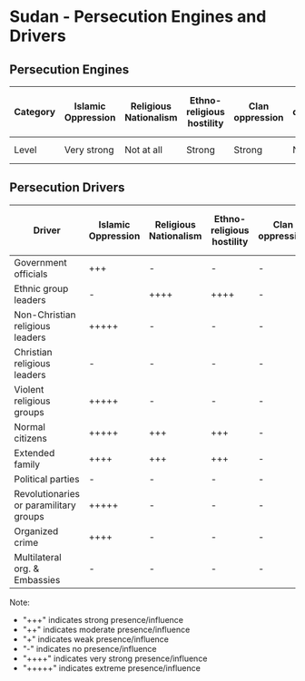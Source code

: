 # Sudan - Persecution Engines and Drivers

## Persecution Engines

| Category | Islamic Oppression | Religious Nationalism | Ethno-religious hostility | Clan oppression | Christian denominational oppression | Communist and post-Communist oppression | Secular intolerance | Dictatorial paranoia | Organized corruption and crime |
|----------|-------------------|----------------------|---------------------------|-----------------|-------------------------------------|------------------------------------------|---------------------|---------------------|------------------------------|
| Level | Very strong | Not at all | Strong | Strong | Not at all | Not at all | Not at all | Very strong | Strong |

## Persecution Drivers

| Driver | Islamic Oppression | Religious Nationalism | Ethno-religious hostility | Clan oppression | Christian denominational oppression | Communist and post-Communist oppression | Secular intolerance | Dictatorial paranoia | Organized corruption and crime |
|--------|-------------------|----------------------|---------------------------|-----------------|-------------------------------------|------------------------------------------|---------------------|---------------------|------------------------------|
| Government officials | +++ | - | - | - | - | - | - | +++++ | ++++ |
| Ethnic group leaders | - | ++++ | ++++ | - | - | - | - | - | - |
| Non-Christian religious leaders | +++++ | - | - | - | - | - | - | - | - |
| Christian religious leaders | - | - | - | - | - | - | - | - | - |
| Violent religious groups | +++++ | - | - | - | - | - | - | - | ++++ |
| Normal citizens | +++++ | +++ | +++ | - | - | - | - | - | - |
| Extended family | ++++ | +++ | +++ | - | - | - | - | - | - |
| Political parties | - | - | - | - | - | - | - | +++ | - |
| Revolutionaries or paramilitary groups | +++++ | - | - | - | - | - | - | - | +++++ |
| Organized crime | ++++ | - | - | - | - | - | - | - | ++++ |
| Multilateral org. & Embassies | - | - | - | - | - | - | - | - | - |

Note: 
- "+++" indicates strong presence/influence
- "++" indicates moderate presence/influence
- "+" indicates weak presence/influence
- "-" indicates no presence/influence
- "++++" indicates very strong presence/influence
- "+++++" indicates extreme presence/influence